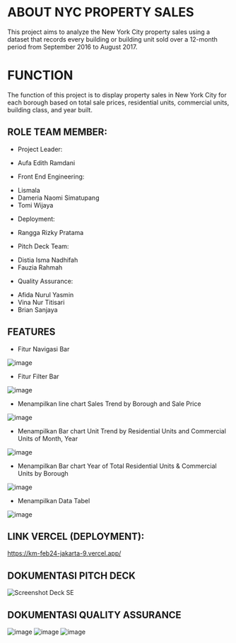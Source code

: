 # ABOUT NYC PROPERTY SALES

This project aims to analyze the New York City property sales using a dataset that records every building or building unit sold over a 12-month period from September 2016 to August 2017.

# FUNCTION

The function of this project is to display property sales in New York City for each borough based on total sale prices, residential units, commercial units, building class, and year built.

## ROLE TEAM MEMBER:

* Project Leader:

- Aufa Edith Ramdani

* Front End Engineering:
  
- Lismala
- Dameria Naomi Simatupang
- Tomi Wijaya

* Deployment:
  
- Rangga Rizky Pratama

* Pitch Deck Team:
  
- Distia Isma Nadhifah
- Fauzia Rahmah

* Quality Assurance:
  
- Afida Nurul Yasmin
- Vina Nur Titisari
- Brian Sanjaya

## FEATURES

* Fitur Navigasi Bar

![image](https://github.com/Jakarta-9/km-feb24-jakarta-9/assets/168116790/d7487f1b-3dab-403e-818a-a5b927777e53)

* Fitur Filter Bar

![image](https://github.com/Jakarta-9/km-feb24-jakarta-9/assets/168116790/bd00c658-8f61-4b03-824c-a2d1aa251e88)

* Menampilkan line chart Sales Trend by Borough and Sale Price

![image](https://github.com/Jakarta-9/km-feb24-jakarta-9/assets/168116790/3b09f8a2-2f88-416c-8fe8-30d269128df1)

* Menampilkan Bar chart Unit Trend by Residential Units and Commercial Units of Month, Year

![image](https://github.com/Jakarta-9/km-feb24-jakarta-9/assets/168116790/d2e53ffa-a4f6-46f8-ab2f-2b116c30089c)

* Menampilkan Bar chart Year of Total Residential Units & Commercial Units by Borough

![image](https://github.com/Jakarta-9/km-feb24-jakarta-9/assets/168116790/59a05630-89cc-422e-8411-e3f70d2ffb37)

* Menampilkan Data Tabel

![image](https://github.com/Jakarta-9/km-feb24-jakarta-9/assets/168116790/344be961-0919-4d9a-b56d-9113de26bd52)


## LINK VERCEL (DEPLOYMENT):

https://km-feb24-jakarta-9.vercel.app/

## DOKUMENTASI PITCH DECK

![Screenshot Deck SE](https://github.com/Kampus-Merdeka-Software-Engineering/km-feb24-jakarta-9/assets/167766113/fb988f0f-47cd-4bab-a386-aff6702152f4)

## DOKUMENTASI QUALITY ASSURANCE

![image](https://github.com/Jakarta-9/km-feb24-jakarta-9/assets/168116790/154f509d-89b2-4cec-bb45-bcc3a3c59960)
![image](https://github.com/Jakarta-9/km-feb24-jakarta-9/assets/168116790/29df429d-c5db-4bd4-9b98-887a7675a091)
![image](https://github.com/Jakarta-9/km-feb24-jakarta-9/assets/168116790/26af4ffb-e360-4026-818f-d467c5a44b18)
